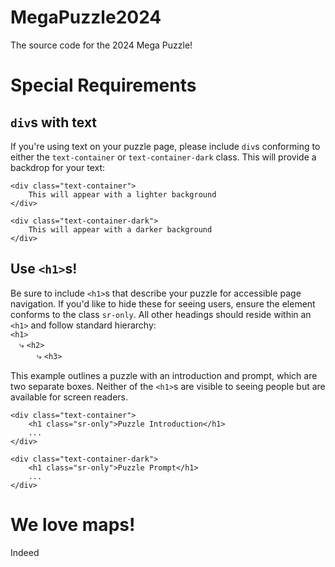 # MegaPuzzle2024
The source code for the 2024 Mega Puzzle!

# Special Requirements
## `div`s with text
If you're using text on your puzzle page, please include `div`s conforming to either the `text-container` or `text-container-dark` class. This will provide a backdrop for your text:
```
<div class="text-container">
    This will appear with a lighter background
</div>

<div class="text-container-dark">
    This will appear with a darker background
</div>
```

## Use `<h1>`s!
Be sure to include `<h1>`s that describe your puzzle for accessible page navigation. If you'd like to hide these for seeing users, ensure the element conforms to the class `sr-only`. All other headings should reside within an `<h1>` and follow standard hierarchy:  
`<h1>`  
&emsp;⤷ `<h2>`  
&emsp;&emsp;&emsp;⤷ `<h3>`  

  
This example outlines a puzzle with an introduction and prompt, which are two separate boxes. Neither of the `<h1>`s are visible to seeing people but are available for screen readers.
```
<div class="text-container">
    <h1 class="sr-only">Puzzle Introduction</h1>
    ...
</div>

<div class="text-container-dark">
    <h1 class="sr-only">Puzzle Prompt</h1>
    ...
</div>
```

# We love maps!
Indeed